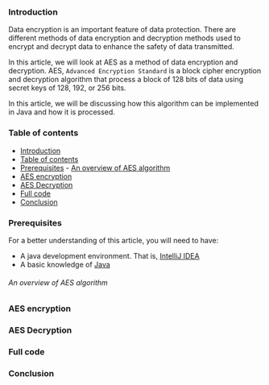 ### Introduction
Data encryption is an important feature of data protection. There are different methods of data encryption and decryption methods used to encrypt and decrypt data to enhance the safety of data transmitted.

In this article, we will look at AES as a method of data encryption and decryption. AES, `Advanced Encryption Standard` is a block cipher encryption and decryption algorithm that process a block of 128 bits of data using secret keys of 128, 192, or 256 bits.

In this article, we will be discussing how this algorithm can be implemented in Java and how it is processed.

### Table of contents
- [Introduction](#introduction)
- [Table of contents](#table-of-contents)
- [Prerequisites](#prerequisites)
      - [An overview of AES algorithm](#an-overview-of-aes-algorithm)
- [AES encryption](#aes-encryption)
- [AES Decryption](#aes-decryption)
- [Full code](#full-code)
- [Conclusion](#conclusion)

### Prerequisites
For a better understanding of this article, you will need to have:
- A java development environment. That is, [IntelliJ IDEA]()
- A basic knowledge of [Java]()

###### An overview of AES algorithm

### AES encryption

### AES Decryption

### Full code

### Conclusion
